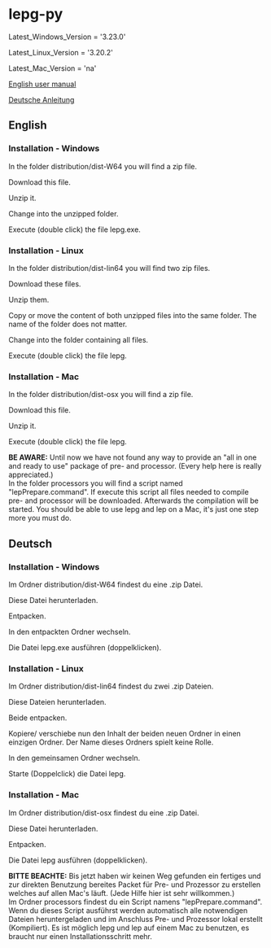 # lepg-py

Latest_Windows_Version = '3.23.0'

Latest_Linux_Version = '3.20.2'

Latest_Mac_Version = 'na'

[English user manual](https://stefanino-ch.github.io/lepg-py/en/english.html)  

[Deutsche Anleitung](https://stefanino-ch.github.io/lepg-py/de/deutsch.html)

## English
### Installation - Windows
In the folder distribution/dist-W64 you will find a zip file.

Download this file.

Unzip it.

Change into the unzipped folder.

Execute (double click) the file lepg.exe.

### Installation - Linux
In the folder distribution/dist-lin64 you will find two zip files.

Download these files.

Unzip them.

Copy or move the content of both unzipped files into the same folder.
The name of the folder does not matter.

Change into the folder containing all files.

Execute (double click) the file lepg.

### Installation - Mac
In the folder distribution/dist-osx you will find a zip file.

Download this file.

Unzip it.

Execute (double click) the file lepg.

**BE AWARE:** Until now we have not found any way to provide an "all in one and 
ready to use" package of pre- and processor. (Every help here is really 
appreciated.)<br>
In the folder processors you will find a script named "lepPrepare.command". If 
execute this script all files needed to compile pre- and processor will be 
downloaded. Afterwards the compilation will be started. You should be able to
use lepg and lep on a Mac, it's just one step more you must do.

## Deutsch
### Installation - Windows
Im Ordner distribution/dist-W64 findest du eine .zip Datei.

Diese Datei herunterladen.

Entpacken.

In den entpackten Ordner wechseln.

Die Datei lepg.exe ausführen (doppelklicken).

### Installation - Linux
Im Ordner distribution/dist-lin64 findest du zwei .zip Dateien.

Diese Dateien herunterladen.

Beide entpacken.

Kopiere/ verschiebe nun den Inhalt der beiden neuen Ordner in einen einzigen Ordner.
Der Name dieses Ordners spielt keine Rolle. 

In den gemeinsamen Ordner wechseln.

Starte (Doppelclick) die Datei lepg.

### Installation - Mac
Im Ordner distribution/dist-osx findest du eine .zip Datei.

Diese Datei herunterladen.

Entpacken.

Die Datei lepg ausführen (doppelklicken).

**BITTE BEACHTE:** Bis jetzt haben wir keinen Weg gefunden ein fertiges und 
zur direkten Benutzung bereites Packet für Pre- und Prozessor zu erstellen 
welches auf allen Mac's läuft. (Jede Hilfe hier ist sehr willkommen.)<br>
Im Ordner processors findest du ein Script namens "lepPrepare.command". Wenn 
du dieses Script ausführst werden automatisch alle notwendigen Dateien 
heruntergeladen und im Anschluss Pre- und Prozessor lokal erstellt 
(Kompiliert). Es ist möglich lepg und lep auf einem Mac zu benutzen, es 
braucht nur einen Installationsschritt mehr. 
